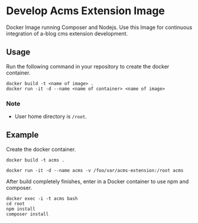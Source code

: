 # Develop Acms Extension Image
Docker Image running Composer and Nodejs. Use this Image for continuous integration of a-blog cms extension development.

## Usage
Run the following command in your repository to create the docker container.
```
docker build -t <name of image> .
docker run -it -d --name <name of container> <name of image>
```

### Note
- User home directory is `/root`.

## Example
Create the docker container.
```
docker build -t acms .

docker run -it -d --name acms -v /foo/var/acms-extension:/root acms
```

After build completely finishes, enter in a Docker container to use npm and composer.
```
docker exec -i -t acms bash
cd root
npm install
composer install
```
